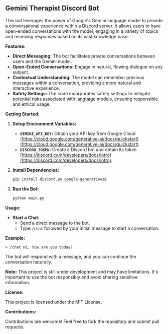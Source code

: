 ## Gemini Therapist Discord Bot

This bot leverages the power of Google's Gemini language model to provide a conversational experience within a Discord server. It allows users to have open-ended conversations with the model, engaging in a variety of topics and receiving responses based on its vast knowledge base.

**Features:**

* **Direct Messaging:** The bot facilitates private conversations between users and the Gemini model.
* **Open-Ended Conversations:** Engage in natural, flowing dialogue on any subject.
* **Contextual Understanding:** The model can remember previous messages within a conversation, providing a more natural and interactive experience.
* **Safety Settings:**  The code incorporates safety settings to mitigate potential risks associated with language models, ensuring responsible and ethical usage.

**Getting Started:**

1. **Setup Environment Variables:**
   * **`GEMINI_API_KEY`:**  Obtain your API key from Google Cloud [https://cloud.google.com/generative-ai/docs/quickstart](https://cloud.google.com/generative-ai/docs/quickstart).
   * **`DISCORD_TOKEN`:** Create a Discord bot and obtain its token [https://discord.com/developers/docs/intro](https://discord.com/developers/docs/intro).

2. **Install Dependencies:**
   ```bash
   pip install discord.py google-generativeai
   ```

3. **Run the Bot:**
   ```bash
   python main.py
   ```

**Usage:**

* **Start a Chat:**
    * Send a direct message to the bot.
    * Type `/chat` followed by your initial message to start a conversation.

**Example:**

```
> /chat Hi, how are you today?
```

The bot will respond with a message, and you can continue the conversation naturally.

**Note:** This project is still under development and may have limitations. It's important to use the bot responsibly and avoid sharing sensitive information.

**License:**

This project is licensed under the MIT License.

**Contributions:**

Contributions are welcome! Feel free to fork the repository and submit pull requests.
